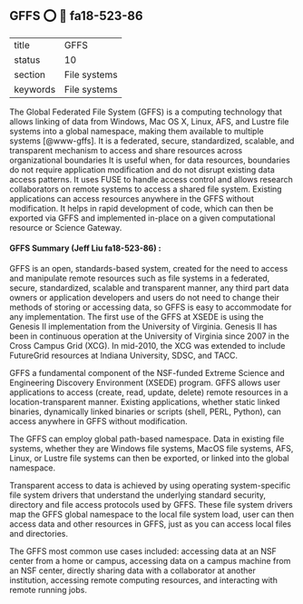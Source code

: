 ## GFFS :o: :wave: fa18-523-86


|          |              |
| -------- | ------------ |
| title    | GFFS         | 
| status   | 10           |
| section  | File systems |
| keywords | File systems |



The Global Federated File System (GFFS) is a computing technology that
allows linking of data from Windows, Mac OS X, Linux, AFS, and Lustre
file systems into a global namespace, making them available to
multiple systems [@www-gffs].  It is a federated, secure,
standardized, scalable, and transparent mechanism to access and share
resources across organizational boundaries It is useful when, for data
resources, boundaries do not require application modification and do
not disrupt existing data access patterns. It uses FUSE to handle
access control and allows research collaborators on remote systems to
access a shared file system. Existing applications can access
resources anywhere in the GFFS without modification. It helps in rapid
development of code, which can then be exported via GFFS and
implemented in-place on a given computational resource or Science
Gateway.


#### GFFS Summary (Jeff Liu  fa18-523-86) :

GFFS is an open, standards-based system, created for the need to access and manipulate remote resources such as file systems in a federated, secure, standardized, scalable and transparent manner, any third part data owners or application developers and users do not need to change their methods of storing or accessing data, so GFFS is easy to accommodate for any implementation. The first use of the GFFS at XSEDE is using the Genesis II implementation from the University of Virginia. Genesis II has been in continuous operation at the University of Virginia since 2007 in the Cross Campus Grid (XCG). In mid-2010, the XCG was extended to include FutureGrid resources at Indiana University, SDSC, and TACC.

GFFS a fundamental component of the NSF-funded Extreme Science and Engineering Discovery Environment (XSEDE) program. GFFS allows user applications to access (create, read, update, delete) remote resources in a location-transparent manner. Existing applications, whether static linked binaries, dynamically linked binaries or scripts (shell, PERL, Python), can access anywhere in GFFS without modification.

The GFFS can employ global path-based namespace. Data in existing file systems, whether they are Windows file systems, MacOS file systems, AFS, Linux, or Lustre file systems can then be exported, or linked into the global namespace. 

Transparent access to data is achieved by using operating system-specific file system drivers that understand the underlying standard security, directory and file access protocols used by GFFS. These file system drivers map the GFFS global namespace to the local file system load, user can then access data and other resources in GFFS, just as you can access local files and directories.

The GFFS most common use cases included: accessing data at an NSF center from a home or campus, accessing data on a campus machine from an NSF center, directly sharing data with a collaborator at another institution, accessing remote computing resources, and interacting with remote running jobs. 

     
